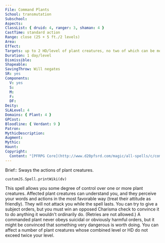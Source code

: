 ```yaml
---
File: Command Plants
School: transmutation
Subschool: 
Aspects: 
ClassList: { druid: 4, ranger: 3, shaman: 4 }
CastTime: standard action
Range: close (25 + 5 ft./2 levels)
Area: 
Effect: 
Targets: up to 2 HD/level of plant creatures, no two of which can be more than 30 ft. apart
Duration: 1 day/level
Dismissible: 
Shapeable: 
SavingThrow: Will negates
SR: yes
Components:
  V: yes
  S: 
  M: 
  F: 
  DF: 
Deity: 
SLALevel: 4
Domains: { Plant: 4 }
GPCost: 
Bloodline: { Verdant: 9 }
Patron: 
MythicDescription: 
Augment: 
Mythic: 
Haunt: 
Copyright:
  Content: "[PFRPG Core](http://www.d20pfsrd.com/magic/all-spells/c/command-plants)"
---
```

Brief:: Sways the actions of plant creatures.

```dataviewjs
customJS.Spell.printWiki(dv)
```

This spell allows you some degree of control over one or more plant creatures. Affected plant creatures can understand you, and they perceive your words and actions in the most favorable way (treat their attitude as friendly). They will not attack you while the spell lasts. You can try to give a subject orders, but you must win an opposed Charisma check to convince it to do anything it wouldn't ordinarily do. (Retries are not allowed.) A commanded plant never obeys suicidal or obviously harmful orders, but it might be convinced that something very dangerous is worth doing.  You can affect a number of plant creatures whose combined level or HD do not exceed twice your level.
